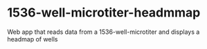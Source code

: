 # 1536-well-microtiter-headmmap
Web app that reads data from a 1536-well-microtiter and displays a headmap of wells
